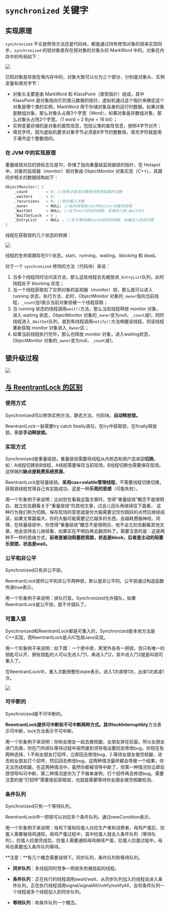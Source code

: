 # `synchronized` 关键字



## 实现原理

`synchronized` 不论是修饰方法还是代码块，都是通过持有修饰对象的锁来实现同步，`synchronized` 的锁对象是存在锁对象的对象头的 MarkWord 中的。对象在内存中的布局如下：

![](https://images.yingwai.top/picgo/20210730180343.png)

已知对象是存放在堆内存中的，对象大致可以分为三个部分，分别是对象头、实例变量和填充字节：

- 对象头主要是由 MarkWord 和 KlassPoint（类型指针）组成，其中 KlassPoint 是对象指向它的类元数据的指针，虚拟机通过这个指针来确定这个对象是哪个类的实例，MarkWord 用于存储对象自身的运行时数据。如果对象是数组对象，那么对象头占用3个字宽（Word），如果对象是非数组对象，那么对象头占用2个字宽。（1 word = 2 Byte = 16 bit）；
- 实例变量存储的是对象的属性信息，包括父类的属性信息，按照4字节对齐；
- 填充字符，因为虚拟机要求对象字节必须是8字节的整数倍，填充字符就是用于凑齐这个整数倍的。

### 在 JVM 中的实现原理

重量级锁对应的锁标志位是10，存储了指向重量级监视器锁的指针，在 Hotspot 中，对象的监视器（monitor）锁对象由 ObjectMonitor 对象实现（C++），其跟同步相关的数据结构如下：

```c
ObjectMonitor() {
    _count        = 0; //用来记录该对象被线程获取锁的次数
    _waiters      = 0;
    _recursions   = 0; //锁的重入次数
    _owner        = NULL; //指向持有ObjectMonitor对象的线程
    _WaitSet      = NULL; //处于wait状态的线程，会被加入到_WaitSet
    _WaitSetLock  = 0 ;
    _EntryList    = NULL ; //处于等待锁block状态的线程，会被加入到该列表
}
```

线程在获取锁的几个状态的转换：

![](https://images.yingwai.top/picgo/20210730180747.jpg)

线程的生命周期存在5个状态，start、running、waiting、blocking 和 dead。

对于一个 `synchronized` 修饰的方法（代码块）来说：

1. 当多个线程同时访问该方法，那么这些线程会先被放进`_EntryList`队列，此时线程处于 blocking 状态；
2. 当一个线程获取到了实例对象的监视器（monitor）锁，那么就可以进入 running 状态，执行方法，此时，ObjectMonitor 对象的`_owner`指向当前线程，`_count`加1表示当前对象锁被一个线程获取；
3. 当 running 状态的线程调用`wait()`方法，那么当前线程释放 monitor 对象，进入 waiting 状态，ObjectMonitor 对象的`_owner`变为null，`_count`减1，同时线程进入`_WaitSet`队列，直到有线程调用`notify()`方法唤醒该线程，则该线程重新获取 monitor 对象进入`_Owner`区；
4. 如果当前线程执行完毕，那么也释放 monitor 对象，进入waiting状态，ObjectMonitor 对象的`_owner`变为null，`_count`减1。



## 锁升级过程

![](https://images.yingwai.top/picgo/20210730180857.png)



## [与 ReentrantLock 的区别](https://segmentfault.com/a/1190000039091031)

### 使用方式

Synchronized可以修饰实例方法，静态方法，代码块。**自动释放锁。**

ReentrantLock一般需要try catch finally语句，在try中获取锁，在finally释放锁。需要**手动释放锁。**

### 实现方式

Synchronized是重量级锁。重量级锁需要将线程从内核态和用户态来回**切换**。如：A线程切换到B线程，A线程需要保存当前现场，B线程切换也需要保存现场。这样做的**缺点是耗费系统资源**。

ReentrantLock是轻量级锁。**采用cas+volatile管理线程**，不需要线程切换切换，获取锁线程觉得自己肯定能成功，这是一种**乐观的思想**（可能失败）。

用一个形象例子来说明：比如您在看我这篇文章时，觉得“重量级锁”概念不是很明白，就立刻去翻看关于“重量级锁”的其他文章，过会儿回头再继续往下面看， 这种行为我们称为切换。保存现场的意思就是你大脑需要记住你跳跃的点然后继续阅读，如果文章篇幅大，你的大脑可能需要记忆越多的东西，会越耗费脑神经。同理，在轻量级锁中，你觉得“重量级锁”概念不是很明白，他不会立刻去翻看其他文章，他会坚持会儿继续看，如果实在不明白再去翻资料了。需要注意的是：这是两种不一样的思维方式，**前者是被动阻塞悲观锁，状态是block，后者是主动的阻塞乐观锁，状态是wait。**

### 公平和非公平

Synchronized只有非公平锁。

ReentrantLock提供公平和非公平两种锁，默认是非公平的。公平锁通过构造函数传递true表示。

用一个形象例子来说明：排队打饭，Synchronized允许插队，如果ReentrantLock是公平锁，就不许插队了。

### 可重入锁

Synchronized和ReentrantLock都是可重入的，Synchronized是本地方法是C++实现，而ReentrantLock是JUC包用Java实现。

用一个形象例子来说明：如下图：一个房中房，房里外各有一把锁，但只有唯一的钥匙可以开，拥有钥匙的人可以先进入门1，再进入门2，其中进入门2就是叫锁可重入了。

在ReentrantLock中，重入次数用整形state表示。进入1次递增1次，出来1次递减1次。

![](https://images.yingwai.top/picgo/20210901103750.png)

### 可中断的

Synchronized是不可中断的。

**ReentrantLock提供可中断和不可中断两种方式。**其中**lockInterruptibly**方法表示可中断，lock方法表示不可中断。

用一个形象例子来说明：你和女朋友一起去做核酸，女朋友排在前面，所以女朋友进门先做，你在门外排队等待过程中突然接到领导电话要回去修改bug，你现在有两种选择，1.不和女朋友打招呼，立即回去修改bug，2.等待女朋友做完核酸，进去和女朋友打个招呼，然后回去修改bug。这两种情况最终都会导致一个结果，你无法完成核酸，在这两种情况中，虽然你都被领导中断了，但第一种情况你立即反馈领导叫可中断，第二种情况是你为了不做单身狗，打个招呼再去修改bug，需要注意的是“打招呼”需要提前获取锁，也就是需要等待你女朋友做完核酸检测。

### 条件队列

Synchronized只有一个等待队列。

ReentrantLock中一把锁可以对应多个条件队列。通过newCondition表示。

用一个形象例子来说明：母鸡下蛋和捡蛋人对应生产者和消费者，母鸡产蛋后，捡蛋人需要被母鸡通知，母鸡产蛋过程中，其中捡蛋人就会入条件队列（等待队列）。捡蛋人捡蛋完成后，捡蛋人需要通知母鸡继续产蛋，捡蛋人捡蛋过程中，母鸡也需要加入条件队列等待。

**注意：**有几个概念需要说明下。同步队列，条件队列和等待队列。

* **同步队列**：多线程同时竞争一把锁失败被挂起的线程。

* **条件队列**：正在执行的线程调用await/wait，从同步队列加入的线程会进入条件队列。正在执行线程调用signal/signalAll/notify/notifyAll，会将条件队列一个线程或多个线程加入到同步队列。

* **等待队列**：和条件队列一个概念。

